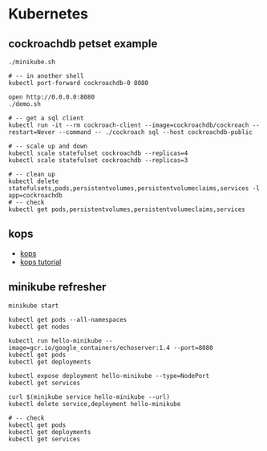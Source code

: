 # Kubernetes

## cockroachdb petset example
```
./minikube.sh

# -- in another shell
kubectl port-forward cockroachdb-0 8080

open http://0.0.0.0:8080
./demo.sh

# -- get a sql client
kubectl run -it --rm cockroach-client --image=cockroachdb/cockroach --restart=Never --command -- ./cockroach sql --host cockroachdb-public

# -- scale up and down
kubectl scale statefulset cockroachdb --replicas=4
kubectl scale statefulset cockroachdb --replicas=3

# -- clean up
kubectl delete statefulsets,pods,persistentvolumes,persistentvolumeclaims,services -l app=cockroachdb
# -- check
kubectl get pods,persistentvolumes,persistentvolumeclaims,services
```
## kops
- [kops](https://github.com/kubernetes/kops)
- [kops tutorial](https://github.com/kubernetes/kops/blob/master/docs/aws.md)



## minikube refresher
```
minikube start

kubectl get pods --all-namespaces
kubectl get nodes

kubectl run hello-minikube --image=gcr.io/google_containers/echoserver:1.4 --port=8080
kubectl get pods
kubectl get deployments

kubectl expose deployment hello-minikube --type=NodePort
kubectl get services

curl $(minikube service hello-minikube --url)
kubectl delete service,deployment hello-minikube

# -- check
kubectl get pods
kubectl get deployments
kubectl get services
```
